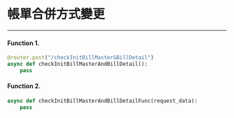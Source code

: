 ﻿# 帳單合併方式變更

---

#### Function 1.

```python
@router.post("/checkInitBillMaster&BillDetail")
async def checkInitBillMasterAndBillDetail():
    pass
```

#### Function 2.

```python
async def checkInitBillMasterAndBillDetailFunc(request_data):
    pass
```
